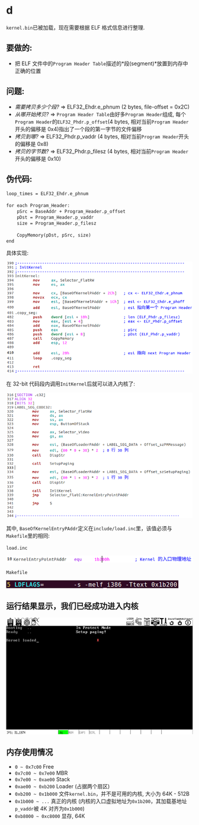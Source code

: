 # d
`kernel.bin`已被加载，现在需要根据 ELF 格式信息进行整理.

## 要做的:
* 把 ELF 文件中的`Program Header Table`描述的*段(segment)*放置到内存中正确的位置

## 问题:
* *需要拷贝多少个段?* => ELF32_Ehdr.e_phnum (2 bytes, file-offset = 0x2C)
* *从哪开始拷贝?* => `Program Header Table`由好多`Program Header`组成, 每个`Program Header`的`ELF32_Phdr.p_offset`(4 bytes, 相对当前`Program Header`开头的偏移是 0x4)指出了一个段的第一字节的文件偏移
* *拷贝到哪?* => ELF32_Phdr.p_vaddr (4 bytes, 相对当前`Program Header`开头的偏移是 0x8)
* *拷贝的字节数?* => ELF32_Phdr.p_filesz (4 bytes, 相对当前`Program Header`开头的偏移是 0x10)

## 伪代码:
```
loop_times = ELF32_Ehdr.e_phnum

for each Program_Header:
    pSrc = BaseAddr + Program_Header.p_offset
    pDst = Program_Header.p_vaddr
    size = Program_Header.p_filesz
    
    CopyMemory(pDst, pSrc, size)
end
```
具体实现:

![initkernel](screenshot/initkernel.png)

在 32-bit 代码段内调用`InitKernel`后就可以进入内核了:

![code32](screenshot/code32.png)

其中, `BaseOfKernelEntryPAddr`定义在`include/load.inc`里，该值必须与`Makefile`里的相同:

`load.inc`

![krnlentry](screenshot/krnlentry.png)

`Makefile`

![ld_arg](screenshot/ld_arg.png)

## 运行结果显示，我们已经成功进入内核
![d](screenshot/d.png)

## 内存使用情况
* `0 ~ 0x7c00` Free
* `0x7c00 ~ 0x7e00` MBR
* `0x7e00 ~ 0xae00` Stack
* `0xae00 ~ 0xb200` Loader (占据两个扇区)
* `0xb200 ~ 0x1b000` 文件`kernel.bin`，并不是可用的内核, 大小为 64K - 512B
* `0x1b000 ~ ...` 真正的内核 (内核的入口虚拟地址为`0x1b200`，其加载基地址`p_vaddr`被 4K 对齐为`0x1b000`)
* `0xb8000 ~ 0xc8000` 显存, 64K